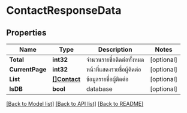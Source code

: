 # ContactResponseData

## Properties

Name | Type | Description | Notes
------------ | ------------- | ------------- | -------------
**Total** | **int32** | จำนวนรายชื่อติดต่อทั้งหมด | [optional] 
**CurrentPage** | **int32** | หน้าที่แสดงรายชื่อผู้ติดต่อ | [optional] 
**List** | [**[]Contact**](Contact.md) | ข้อมูลรายชื่อผู้ติดต่อ | [optional] 
**IsDB** | **bool** | database | [optional] 

[[Back to Model list]](../README.md#documentation-for-models) [[Back to API list]](../README.md#documentation-for-api-endpoints) [[Back to README]](../README.md)


